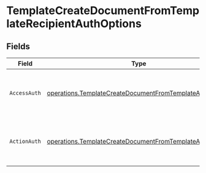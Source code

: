 # TemplateCreateDocumentFromTemplateRecipientAuthOptions


## Fields

| Field                                                                                                                              | Type                                                                                                                               | Required                                                                                                                           | Description                                                                                                                        |
| ---------------------------------------------------------------------------------------------------------------------------------- | ---------------------------------------------------------------------------------------------------------------------------------- | ---------------------------------------------------------------------------------------------------------------------------------- | ---------------------------------------------------------------------------------------------------------------------------------- |
| `AccessAuth`                                                                                                                       | [operations.TemplateCreateDocumentFromTemplateAccessAuth](../../models/operations/templatecreatedocumentfromtemplateaccessauth.md) | :heavy_check_mark:                                                                                                                 | The type of authentication required for the recipient to access the document.                                                      |
| `ActionAuth`                                                                                                                       | [operations.TemplateCreateDocumentFromTemplateActionAuth](../../models/operations/templatecreatedocumentfromtemplateactionauth.md) | :heavy_check_mark:                                                                                                                 | The type of authentication required for the recipient to sign the document.                                                        |